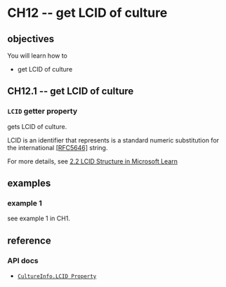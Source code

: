 # CH12 -- get LCID of culture
## objectives
You will learn how to

+ get LCID of culture

## CH12.1 -- get LCID of culture
### `LCID` getter property
gets LCID of culture.

LCID is an identifier that represents is a standard numeric substitution for the international [\[RFC5646\]](https://go.microsoft.com/fwlink/?LinkId=528682) string.

For more details, see [2.2 LCID Structure in Microsoft Learn](https://learn.microsoft.com/en-us/openspecs/windows_protocols/ms-lcid/63d3d639-7fd2-4afb-abbe-0d5b5551eef8)

## examples
### example 1
see example 1 in CH1.

## reference
### API docs
+ [`CultureInfo.LCID Property`](https://learn.microsoft.com/en-us/dotnet/api/system.globalization.cultureinfo.lcid?view=net-8.0)